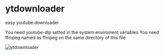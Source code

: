 # ytdownloader
easy youtube downloader

You need youtube-dlp setted in the system enviroment variables
You need ffmpeg named as ffmpeg on the same directory of this file

![ytdownloader](https://lh3.googleusercontent.com/Is5kxuaF28ZyEZjjxRfD2UEfjV50kL8zOJzWvBy_hEHABzFmyJ1yqydEti7ck1-K_icGpUQF0NiFGqbafUXSAQqG0GXqbEVyGdKcEbQcvC1gsgjppTLoAnTpoLe_U1Z1C-Ol4-ARzzn1V0dgOVxx0quvli3M8i96DwQW3T7NRm4-z20UyLAJj1D-w2O93HDizJbDWMryoFDX6okot0Rze3ILu2s8VJnnM16W54_4loqgs9AHut4bvpx1h1OQzMtyQohC7RlwkTNeTIf6nJX83K5ZKzXWnyNcn9s5lzPKg9KJ1ReFc5Bks48BEczjOX6KRkcsyslsucTv8MqvaRdHWzbuZCKqjDxTZfB4kxKFWHSUj-mgVzUytYtDVykM-gXcd7R0e-W4UbxxZCv_SKflJUPVYfLbPaJYXuZOHH8MSd_xz27z9h2bNmHl_m6DPQYDKZUFpprecc3MIejE0jEcH9VRNbIzTMqDciF2XZTxIEuc45ddIOaSdlDZgKd3Ig2cNVcR8P2QgvI3WYknDMjqtvXjvWAmm9Ndif1h0IDUXAynfH-Oxm7OqIS2QBPg5oVwSo0eievbLQrCLubuJ05syUj4aRHE9LNvr1yP8WCjchUjIwf3U6TJHK-im2gA2onwb4clFzzOPFQwwnnJkTByn5ebyEts40odCn1XadfKHCLtCqX-ZBNCXrzP6lqWrPuPCAAY4tpbrnKCyW6ztC2zbUQA-gfTY_ycJFUQwSW6Sqdcro_TxBQxdZDXf45knqJ8QNBvj8j-gGwjhZVEZG33uYZ1_Ulo6mRW6P262Vd1AZW405EUF8ozB_OUiWoaaUmxNhsmSCwVJuZsG56KfHouzTuqrhaIxj9QmHs8oYzBaIkazzxdx1vZscWeKtChoVOOPLOoMMzlDN6b6-80bhZhzxkUthEOjy6ap1v14HGE=w818-h654-no?authuser=0)

